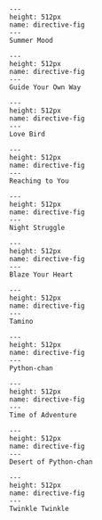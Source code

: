 ```{figure} ../../assets/anyalast.png
---
height: 512px
name: directive-fig
---
Summer Mood
```

```{figure} ../../assets/dragon.png
---
height: 512px
name: directive-fig
---
Guide Your Own Way
```

```{figure} ../../assets/last.png
---
height: 512px
name: directive-fig
---
Love Bird
```

```{figure} ../../assets/renkliel.png
---
height: 512px
name: directive-fig
---
Reaching to You
```

```{figure} ../../assets/flowergirl2.png
---
height: 512px
name: directive-fig
---
Night Struggle
```

```{figure} ../../assets/rengokulastbutveryveryvery.png
---
height: 512px
name: directive-fig
---
Blaze Your Heart
```

```{figure} ../../assets/habibi.png
---
height: 512px
name: directive-fig
---
Tamino
```

```{figure} ../../assets/pychann.png
---
height: 512px
name: directive-fig
---
Python-chan
```

```{figure} ../../assets/bmo.png
---
height: 512px
name: directive-fig
---
Time of Adventure
```

```{figure} ../../assets/pythonchan2.png
---
height: 512px
name: directive-fig
---
Desert of Python-chan
```

```{figure} ../../assets/dgkosenpai.png
---
height: 512px
name: directive-fig
---
Twinkle Twinkle
```